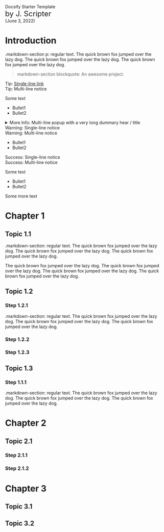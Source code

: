  <div class="md-title">
   Docsify Starter Template<br>    
 </div>
 <div class="md-title" style="font-size:24px;">by J. Scripter</div>
 <div class="md-subtitle">(June 3, 2022)</div>

# Introduction 

  .markdown-section p: regular text.  The quick brown fox jumped over the lazy dog.
  The quick brown fox jumped over the lazy dog.
  The quick brown fox jumped over the lazy dog.

> markdown-section blockquote: An awesome project.

<!-- Tips ------------------------------------------- -->

<div class="notice-tip">
  <div class="notice-tip-header">
    Tip: <a href="../Setup/purposes/pfr0101_Setup-Developer-Workstation.md" target="_blank">Single-line link</a> 
  </div>  
</div>

<!-- ---------------------------------------- -->

<div class="notice-tip">
  <div class="notice-tip-header">
    Tip: Multi-line notice</a> 
  </div>

Some text
- Bullet1 
- Bullet2 
</div>  

<!-- More Info ------------------------------------------- -->

<details class="notice-info">
  <summary class="notice-info-header">
    More Info: Multi-line popup with a very long dummary hear / title
  </summary>
  <div class="notice-info-popup"><br >

#### A Heading  
<br>
Some text

- Bullet1
- Bullet2

Some more text 

  </div>
</details>

<!-- Warnings ------------------------------------------- -->

<div class="notice-warning">
  <div class="notice-warning-header">
    Warning: Single-line notice 
  </div>
</div>  

<!-- ---------------------------------------- -->

<div class="notice-warning">
  <div class="notice-warning-header">
    Warning: Multi-line notice 
  </div>

- Bullet1
- Bullet2   

</div>

<!-- Successes ------------------------------------------- -->

<div class="notice-success">
  <div class="notice-success-header">
    Success: Single-line notice 
  </div>
</div>  

<!-- ---------------------------------------- -->

<div class="notice-success">
  <div class="notice-success-header">
    Success: Multi-line notice 
  </div>

Some text  

- Bullet1
- Bullet2 

Some more text 
</div>

<!-- Chapters, Topics and Steps ---------------------------------- -->

# Chapter 1
## Topic 1.1 
  .markdown-section: regular text.  The quick brown fox jumped over the lazy dog.
  The quick brown fox jumped over the lazy dog.
  The quick brown fox jumped over the lazy dog.

  The quick brown fox jumped over the lazy dog.
  The quick brown fox jumped over the lazy dog.
  The quick brown fox jumped over the lazy dog.
  The quick brown fox jumped over the lazy dog.

## Topic 1.2 
### Step 1.2.1
  .markdown-section: regular text.  The quick brown fox jumped over the lazy dog.
  The quick brown fox jumped over the lazy dog.
  The quick brown fox jumped over the lazy dog.

### Step 1.2.2
### Step 1.2.3
## Topic 1.3 
### Step 1.1.1
  .markdown-section: regular text.  The quick brown fox jumped over the lazy dog.
  The quick brown fox jumped over the lazy dog.
  The quick brown fox jumped over the lazy dog.


# Chapter 2
## Topic 2.1 
### Step 2.1.1
### Step 2.1.2

# Chapter 3
## Topic 3.1 
## Topic 3.2 

<div style="height:1500px;"></div>

